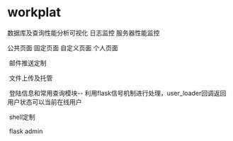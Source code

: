 # workplat
  数据库及查询性能分析可视化
  日志监控
  服务器性能监控

  公共页面
  固定页面
  自定义页面
  个人页面
  
  邮件推送定制
  
  文件上传及托管
  
  登陆信息和常用查询模块-- 利用flask信号机制进行处理，user_loader回调返回用户状态可以当前在线用户
  
  shell定制
  
  flask admin
